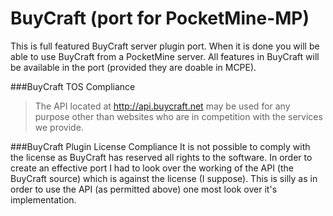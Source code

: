 BuyCraft (port for PocketMine-MP)
===========

This is full featured BuyCraft server plugin port. When it is done you will be able to use BuyCraft from a PocketMine server. All features in BuyCraft will be available in the port (provided they are doable in MCPE).

###BuyCraft TOS Compliance
> The API located at http://api.buycraft.net may be used for any purpose other than websites who are in competition with the services we provide.

###BuyCraft Plugin License Compliance
It is not possible to comply with the license as BuyCraft has reserved all rights to the software. In order to create an effective port I had to look over the working of the API (the BuyCraft source) which is against the license (I suppose). This is silly as in order to use the API (as permitted above) one most look over it's implementation.
